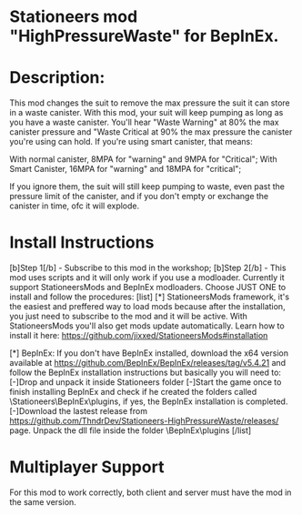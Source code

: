 # Stationeers mod "HighPressureWaste" for BepInEx.

# Description:  
This mod changes the suit to remove the max pressure the suit it can store in a waste canister. With this mod, your suit will keep pumping as long as you have a waste canister. You'll hear "Waste Warning" at 80% the max canister pressure and "Waste Critical at 90% the max pressure the canister you're using can hold. If you're using smart canister, that means:

With normal canister, 8MPA for "warning" and 9MPA for "Critical";
With Smart Canister, 16MPA for "warning" and 18MPA for "critical";

If you ignore them, the suit will still keep pumping to waste, even past the pressure limit of the canister, and if you don't empty or exchange the canister in time, ofc it will explode. 

# Install Instructions

[b]Step 1[/b] - Subscribe to this mod in the workshop;
[b]Step 2[/b] - This mod uses scripts and it will only work if you use a modloader. Currently it support StationeersMods and BepInEx modloaders. Choose JUST ONE to install and follow the procedures:
[list]
[*] StationeersMods framework, it's the easiest and preffered way to load mods because after the installation, you just need to subscribe to the mod and it will be active. With StationeersMods you'll also get mods update automatically. Learn how to install it here: https://github.com/jixxed/StationeersMods#installation

[*] BepInEx: If you don't have BepInEx installed, download the x64 version available at https://github.com/BepInEx/BepInEx/releases/tag/v5.4.21 and follow the BepInEx installation instructions but basically you will need to:
[-]Drop and unpack it inside Stationeers folder
[-]Start the game once to finish installing BepInEx and check if he created the folders called \Stationeers\BepInEx\plugins, if yes, the BepInEx installation is completed.
[-]Download the lastest release from https://github.com/ThndrDev/Stationeers-HighPressureWaste/releases/ page.
Unpack the dll file inside the folder \BepInEx\plugins
[/list]

# Multiplayer Support

For this mod to work correctly, both client and server must have the mod in the same version.
